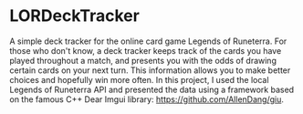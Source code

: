 # LORDeckTracker

A simple deck tracker for the online card game Legends of Runeterra. For those who don't know, a deck tracker keeps track of the cards you have played throughout a match, and presents you with the odds of drawing certain cards on your next turn. This information allows you to make better choices and hopefully win more often. In this project, I used the local Legends of Runeterra API and presented the data using a framework based on the famous C++ Dear Imgui library: https://github.com/AllenDang/giu.
